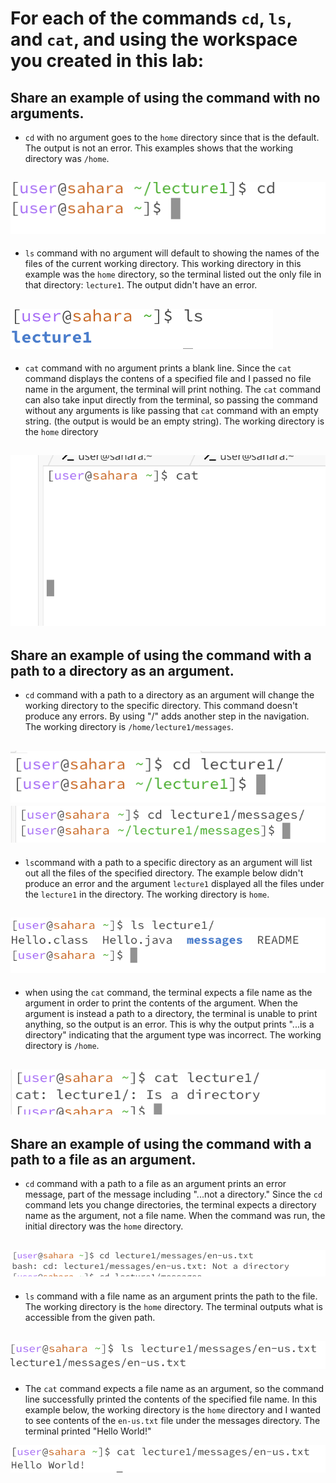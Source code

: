 # For each of the commands `cd`, `ls`, and `cat`, and using the workspace you created in this lab:

## **Share an example of using the command with no arguments.**
* `cd` with no argument goes to the `home` directory since that is the default. The output is not an error. This examples shows that the working directory was `/home`.

![Image](NoArgumentCD.png)
---

* `ls` command with no argument will default to showing the names of the files of the current working directory. This working directory in this example was the `home` directory, so the terminal listed out the only file in that directory: `lecture1`. The output didn't have an error.

![Image](NoArgumentLS.png)
---

* `cat` command with no argument prints a blank line. Since the `cat` command displays the contens of a specified file and I passed no file name in the argument, the terminal will print nothing. The `cat` command can also take input directly from the terminal, so passing the command without any arguments is like passing that `cat` command with an empty string. (the output is would be an empty string). The working directory is the `home` directory

![Image](noArgumentCAT.png)
---

## **Share an example of using the command with a path to a directory as an argument.**
* `cd` command with a path to a directory as an argument will change the working directory to the specific directory. This command doesn't produce any errors. By using "/" adds another step in the navigation. The working directory is `/home/lecture1/messages`.
  
![Image](DirectoryCD.png)
![Image](PathCD.png)
---

* `ls`command with a path to a specific directory as an argument will list out all the files of the specified directory. The example below didn't produce an error and the argument `lecture1` displayed all the files under the `lecture1` in the directory. The working directory is `home`.

![Image](DirectoryLS.png)
---

* when using the `cat` command, the terminal expects a file name as the argument in order to print the contents of the argument. When the argument is instead a path to a directory, the terminal is unable to print anything, so the output is an error. This is why the output prints "...is a directory" indicating that the argument type was incorrect. The working directory is `/home`.

![Image](DirectoryCAT.png)
---

## **Share an example of using the command with a path to a file as an argument.**
* `cd` command with a path to a file as an argument prints an error message, part of the message including "...not a directory." Since the `cd` command lets you change directories, the terminal expects a directory name as the argument, not a file name. When the command was run, the initial directory was the `home` directory. 
  
![Image](FileCD.png)
---

* `ls` command with a file name as an argument prints the path to the file. The working directory is the `home` directory. The terminal outputs what is accessible from the given path.

![Image](FileLS.png)
---

* The `cat` command expects a file name as an argument, so the command line successfully printed the contents of the specified file name. In this example below, the working directory is the `home` directory and I wanted to see contents of the `en-us.txt` file under the messages directory. The terminal printed "Hello World!" 

![Image](FileCAT.png)
